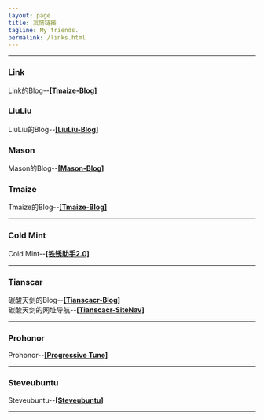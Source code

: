 ```yaml
---
layout: page
title: 友情链接
tagline: My friends.
permalink: /links.html
---
```


---
### Link
Link的Blog--[**[Tmaize-Blog]**](https://atlinker.cn/)

### LiuLiu
LiuLiu的Blog--[**[LiuLiu-Blog]**](https://liusxs.github.io/liuliu/)

### Mason
Mason的Blog--[**[Mason-Blog]**](https://mason369.github.io/Mason_blog/)

### Tmaize
Tmaize的Blog--[**[Tmaize-Blog]**](https://blog.tmaize.net/)

---
### Cold Mint
Cold Mint--[**[铁锈助手2.0]**](https://www.coolapk.com/apk/com.coldmint.rust.pro)

---
### Tianscar
碳酸天剑的Blog--[**[Tianscacr-Blog]**](https://blog.tianscar.com)  
碳酸天剑的网址导航--[**[Tianscacr-SiteNav]**](https://sitenav.tianscar.com)

---
### Prohonor
Prohonor--[**[Progressive Tune]**](https://progressive-tune.github.io/ptr/)  

---
### Steveubuntu
Steveubuntu--[**[Steveubuntu]**](https://steveubuntu0.github.io/)

---